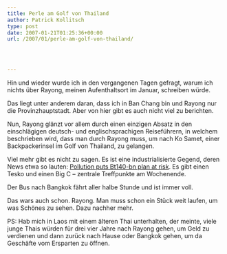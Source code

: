 ```yaml
---
title: Perle am Golf von Thailand
author: Patrick Kollitsch
type: post
date: 2007-01-21T01:25:36+00:00
url: /2007/01/perle-am-golf-von-thailand/




---
```

Hin und wieder wurde ich in den vergangenen Tagen gefragt, warum ich nichts &uuml;ber Rayong, meinen Aufenthaltsort im Januar, schreiben w&uuml;rde. 

Das liegt unter anderem daran, dass ich in Ban Chang bin und Rayong nur die Provinzhauptstadt. Aber von hier gibt es auch nicht viel zu berichten.

Nun, Rayong gl&auml;nzt vor allem durch einen einzigen Absatz in den einschl&auml;gigen deutsch- und englischsprachigen Reisef&uuml;hrern, in welchem beschrieben wird, dass man durch Rayong muss, um nach Ko Samet, einer Backpackerinsel im Golf von Thailand, zu gelangen.

Viel mehr gibt es nicht zu sagen. Es ist eine industrialisierte Gegend, deren News etwa so lauten: [Pollution puts Bt140-bn plan at risk][1]. Es gibt einen Tesko und einen Big C &#8211; zentrale Treffpunkte am Wochenende.

Der Bus nach Bangkok f&auml;hrt aller halbe Stunde und ist immer voll.

Das wars auch schon. Rayong. Man muss schon ein St&uuml;ck weit laufen, um was Sch&ouml;nes zu sehen. Dazu nachher mehr.

PS: Hab mich in Laos mit einem &auml;lteren Thai unterhalten, der meinte, viele junge Thais w&uuml;rden f&uuml;r drei vier Jahre nach Rayong gehen, um Geld zu verdienen und dann zur&uuml;ck nach Hause oder Bangkok gehen, um da Gesch&auml;fte vom Ersparten zu &ouml;ffnen.

 [1]: http://www.nationmultimedia.com/2007/01/21/headlines/headlines_30024689.php